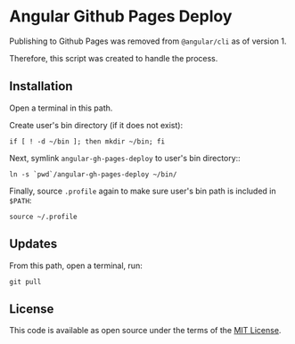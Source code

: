 # Angular Github Pages Deploy

Publishing to Github Pages was removed from `@angular/cli` as of version 1.

Therefore, this script was created to handle the process.

## Installation

Open a terminal in this path.

Create user's bin directory (if it does not exist):

```
if [ ! -d ~/bin ]; then mkdir ~/bin; fi
```

Next, symlink `angular-gh-pages-deploy` to user's bin directory::

```
ln -s `pwd`/angular-gh-pages-deploy ~/bin/
```

Finally, source `.profile` again to make sure user's bin path is included in `$PATH`:

```
source ~/.profile
```

## Updates

From this path, open a terminal, run:

```
git pull
```

## License

This code is available as open source under the terms of the [MIT License](http://opensource.org/licenses/MIT).
